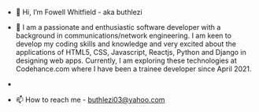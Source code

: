 - 👋 Hi, I’m Fowell Whitfield - aka buthlezi

- 🌱 I am a passionate and enthusiastic software developer with a background in communications/network engineering. I am keen to develop my coding skills and knowledge and very excited about the applications of HTML5, CSS, Javascript, Reactjs, Python and Django in designing web apps. Currently, I am exploring these technologies at Codehance.com where I have been a trainee developer since April 2021.
- 
- 📫 How to reach me - buthlezi03@yahoo.com

<!---
buthlezi/buthlezi is a ✨ special ✨ repository because its `README.md` (this file) appears on your GitHub profile.
You can click the Preview link to take a look at your changes.
